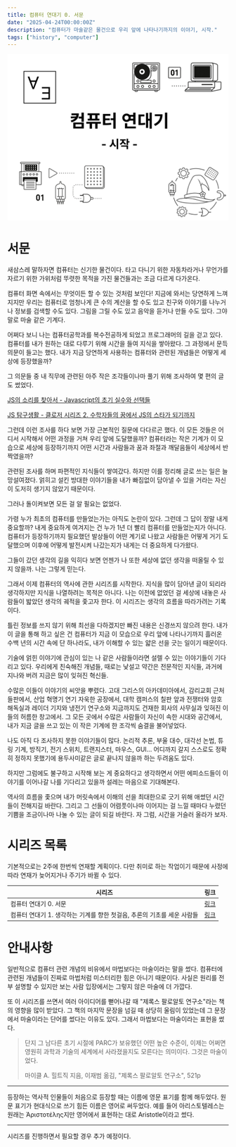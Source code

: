 ```yaml
---
title: 컴퓨터 연대기 0. 서문
date: "2025-04-24T00:00:00Z"
description: "컴퓨터가 마술같은 물건으로 우리 앞에 나타나기까지의 이야기, 시작."
tags: ["history", "computer"]
---
```


![썸네일](./computer-history-0-thumbnail.png)

# 서문

새삼스레 말하자면 컴퓨터는 신기한 물건이다. 타고 다니기 위한 자동차라거나 무언가를 자르기 위한 가위처럼 뚜렷한 목적을 가진 물건들과는 조금 다르게 다가온다.

컴퓨터 화면 속에서는 무엇이든 할 수 있는 것처럼 보인다! 지금에 와서는 당연하게 느껴지지만 우리는 컴퓨터로 엄청나게 큰 수의 계산을 할 수도 있고 친구와 이야기를 나누거나 정보를 검색할 수도 있다. 그림을 그릴 수도 있고 음악을 듣거나 만들 수도 있다. 그야말로 마술 같은 기계다.

어쩌다 보니 나는 컴퓨터공학과를 복수전공하게 되었고 프로그래머의 길을 걷고 있다. 컴퓨터를 내가 원하는 대로 다루기 위해 시간을 들여 지식을 쌓아왔다. 그 과정에서 문득 의문이 들고는 했다. 내가 지금 당연하게 사용하는 컴퓨터와 관련된 개념들은 어떻게 세상에 등장했을까?

그 의문들 중 내 직무에 관련된 아주 작은 조각들이나마 풀기 위해 조사하여 몇 편의 글도 썼었다.

[JS의 소리를 찾아서 - Javascript의 초기 실수와 선택들](https://witch.work/ko/posts/javascript-history-initial-decisions)

[JS 탐구생활 - 클로저 시리즈 2. 수학자들의 꿈에서 JS의 스타가 되기까지](https://witch.work/ko/posts/javascript-closure-deep-dive-history)

그런데 이런 조사를 하다 보면 가장 근본적인 질문에 다다르곤 했다. 이 모든 것들은 어디서 시작해서 어떤 과정을 거쳐 우리 앞에 도달했을까? 컴퓨터라는 작은 기계가 이 모습으로 세상에 등장하기까지 어떤 시간과 사람들과 꿈과 좌절과 깨달음들이 세상에서 반짝였을까?

관련된 조사를 하며 파편적인 지식들이 쌓여갔다. 하지만 이를 정리해 글로 쓰는 일은 늘 망설여졌다. 얽히고 설킨 방대한 이야기들을 내가 빠짐없이 담아낼 수 있을 거라는 자신이 도저히 생기지 않았기 때문이다.

그러나 돌이켜보면 모든 걸 알 필요는 없었다.

가령 누가 최초의 컴퓨터를 만들었는가는 아직도 논란이 있다. 그런데 그 답이 정말 내게 중요할까? 내게 중요하게 여겨지는 건 누가 1년 더 빨리 컴퓨터를 만들었는지가 아니다. 컴퓨터가 등장하기까지 필요했던 발상들이 어떤 계기로 나왔고 사람들은 어떻게 거기 도달했으며 이후에 어떻게 발전시켜 나갔는지가 내게는 더 중요하게 다가왔다.

그들이 갔던 생각의 길을 익히다 보면 언젠가 나 또한 세상에 없던 생각을 떠올릴 수 있지 않을까. 나는 그렇게 믿는다.

그래서 이제 컴퓨터의 역사에 관한 시리즈를 시작한다. 지식을 많이 담아낸 글이 되리라 생각하지만 지식을 나열하려는 목적은 아니다. 나는 이전에 없었던 걸 세상에 내놓은 사람들이 밟았던 생각의 궤적을 좇고자 한다. 이 시리즈는 생각의 흐름을 따라가려는 기록이다.

틀린 정보를 쓰지 않기 위해 최선을 다하겠지만 빠진 내용은 신경쓰지 않으려 한다. 내가 이 글을 통해 하고 싶은 건 컴퓨터가 지금 이 모습으로 우리 앞에 나타나기까지 흘러온 수백 년의 시간 속에 단 하나라도, 내가 이해할 수 있는 얇은 선을 긋는 일이기 때문이다.

기술에 얽힌 이야기에 관심이 있는 나 같은 사람들이라면 설렐 수 있는 이야기들이 기다리고 있다. 우리에게 친숙해진 개념들, 때로는 낯설고 약간은 전문적인 지식들, 과거에 지나와 버려 지금은 많이 잊혀진 혁신들.

수많은 이들이 이야기의 씨앗을 뿌렸다. 고대 그리스의 아카데미아에서, 감리교회 근처 들판에서, 산업 혁명기 연기 자욱한 공장에서, 대학 캠퍼스의 칠판 앞과 전쟁터와 암호 해독실과 레이더 기지와 냉전기 연구소와 지금까지도 건재한 회사의 사무실과 잊혀진 이들의 허름한 창고에서. 그 모든 곳에서 수많은 사람들이 자신이 속한 시대와 공간에서, 내가 지금 글을 쓰고 있는 이 작은 기계에 한 조각씩 숨결을 불어넣었다.

나도 아직 다 조사하지 못한 이야기들이 많다. 논리적 추론, 부울 대수, 대각선 논법, 튜링 기계, 방직기, 전기 스위치, 트랜지스터, 마우스, GUI... 어디까지 갈지 스스로도 정확히 정하지 못했기에 용두사미같은 글로 끝나지 않을까 하는 두려움도 있다.

하지만 그럼에도 불구하고 시작해 보는 게 중요하다고 생각하면서 어떤 에피소드들이 이야기를 이어나갈 나를 기다리고 있을까 설레는 마음으로 기대해본다.

역사의 흐름을 좇으며 내가 머릿속에서 이해의 선을 최대한으로 긋기 위해 애썼던 시간들이 전해지길 바란다. 그리고 그 선들이 어렴풋이나마 이어지는 걸 느낄 때마다 누렸던 기쁨을 조금이나마 나눌 수 있는 글이 되길 바란다. 자 그럼, 시간을 거슬러 올라가 보자.

# 시리즈 목록

기본적으로는 2주에 한번씩 연재할 계획이다. 다만 취미로 하는 작업이기 때문에 사정에 따라 연재가 늦어지거나 주기가 바뀔 수 있다.

| 시리즈 | 링크 |
| --- | --- |
| 컴퓨터 연대기 0. 서문 | [링크](/ko/posts/computer-history-from-scratch-0) |
| 컴퓨터 연대기 1. 생각하는 기계를 향한 첫걸음, 추론의 기초를 세운 사람들 | [링크](/ko/posts/computer-history-from-scratch-1) |

# 안내사항

일반적으로 컴퓨터 관련 개념의 비유에서 마법보다는 마술이라는 말을 썼다. 컴퓨터에 관련된 개념들이 진짜로 마법처럼 미스터리한 힘은 아니기 때문이다. 사실은 원리를 전부 설명할 수 있지만 보는 사람 입장에서는 그렇지 않은 마술에 더 가깝다.

또 이 시리즈를 쓰면서 여러 아이디어를 뻗어나갈 때 "제록스 팔로알토 연구소"라는 책의 영향을 많이 받았다. 그 책의 마지막 문장을 넘길 때 상당히 울림이 있었는데 그 문장에서 마술이라는 단어를 썼다는 이유도 있다. 그래서 마법보다는 마술이라는 표현을 썼다.

> 단지 그 남다른 초기 시절에 PARC가 보유했던 어떤 높은 수준이, 이제는 어쩌면 영원히 과학과 기술의 세계에서 사라졌을지도 모른다는 의미이다. 그것은 마술이었다. 
>
> 마이클 A. 힐트직 지음, 이재범 옮김, "제록스 팔로알토 연구소", 521p

---

등장하는 역사적 인물들이 처음으로 등장할 때는 이름에 영문 표기를 함께 해두었다. 원문 표기가 현대식으로 쓰기 힘든 이름은 영어로 써두었다. 예를 들어 아리스토텔레스는 원래는 Ἀριστοτέλης지만 영어에서 표현하는 대로 Aristotle이라고 썼다.

---

시리즈를 진행하면서 필요할 경우 추가 예정이다.